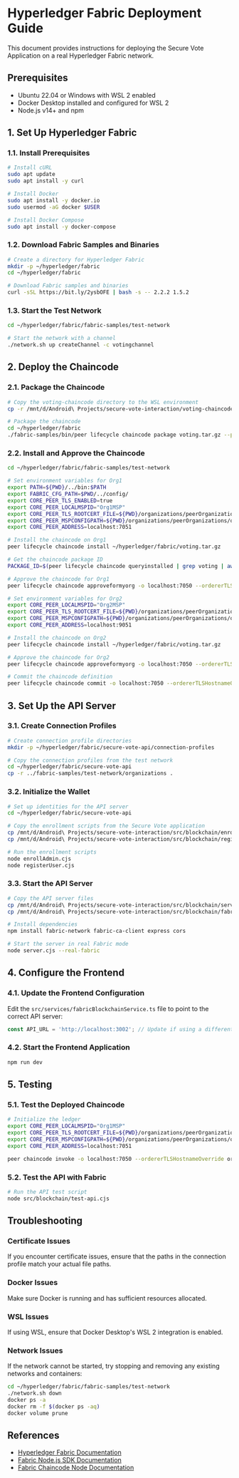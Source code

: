 # Hyperledger Fabric Deployment Guide

This document provides instructions for deploying the Secure Vote Application on a real Hyperledger Fabric network.

## Prerequisites

- Ubuntu 22.04 or Windows with WSL 2 enabled
- Docker Desktop installed and configured for WSL 2
- Node.js v14+ and npm

## 1. Set Up Hyperledger Fabric

### 1.1. Install Prerequisites

```bash
# Install cURL
sudo apt update
sudo apt install -y curl

# Install Docker
sudo apt install -y docker.io
sudo usermod -aG docker $USER

# Install Docker Compose
sudo apt install -y docker-compose
```

### 1.2. Download Fabric Samples and Binaries

```bash
# Create a directory for Hyperledger Fabric
mkdir -p ~/hyperledger/fabric
cd ~/hyperledger/fabric

# Download Fabric samples and binaries
curl -sSL https://bit.ly/2ysbOFE | bash -s -- 2.2.2 1.5.2
```

### 1.3. Start the Test Network

```bash
cd ~/hyperledger/fabric/fabric-samples/test-network

# Start the network with a channel
./network.sh up createChannel -c votingchannel
```

## 2. Deploy the Chaincode

### 2.1. Package the Chaincode

```bash
# Copy the voting-chaincode directory to the WSL environment
cp -r /mnt/d/Android\ Projects/secure-vote-interaction/voting-chaincode ~/hyperledger/fabric/

# Package the chaincode
cd ~/hyperledger/fabric
./fabric-samples/bin/peer lifecycle chaincode package voting.tar.gz --path ./voting-chaincode --lang node --label voting_1.0
```

### 2.2. Install and Approve the Chaincode

```bash
cd ~/hyperledger/fabric/fabric-samples/test-network

# Set environment variables for Org1
export PATH=${PWD}/../bin:$PATH
export FABRIC_CFG_PATH=$PWD/../config/
export CORE_PEER_TLS_ENABLED=true
export CORE_PEER_LOCALMSPID="Org1MSP"
export CORE_PEER_TLS_ROOTCERT_FILE=${PWD}/organizations/peerOrganizations/org1.example.com/peers/peer0.org1.example.com/tls/ca.crt
export CORE_PEER_MSPCONFIGPATH=${PWD}/organizations/peerOrganizations/org1.example.com/users/Admin@org1.example.com/msp
export CORE_PEER_ADDRESS=localhost:7051

# Install the chaincode on Org1
peer lifecycle chaincode install ~/hyperledger/fabric/voting.tar.gz

# Get the chaincode package ID
PACKAGE_ID=$(peer lifecycle chaincode queryinstalled | grep voting | awk '{print $3}' | sed 's/,//g')

# Approve the chaincode for Org1
peer lifecycle chaincode approveformyorg -o localhost:7050 --ordererTLSHostnameOverride orderer.example.com --channelID votingchannel --name voting --version 1.0 --package-id $PACKAGE_ID --sequence 1 --tls --cafile ${PWD}/organizations/ordererOrganizations/example.com/orderers/orderer.example.com/msp/tlscacerts/tlsca.example.com-cert.pem

# Set environment variables for Org2
export CORE_PEER_LOCALMSPID="Org2MSP"
export CORE_PEER_TLS_ROOTCERT_FILE=${PWD}/organizations/peerOrganizations/org2.example.com/peers/peer0.org2.example.com/tls/ca.crt
export CORE_PEER_MSPCONFIGPATH=${PWD}/organizations/peerOrganizations/org2.example.com/users/Admin@org2.example.com/msp
export CORE_PEER_ADDRESS=localhost:9051

# Install the chaincode on Org2
peer lifecycle chaincode install ~/hyperledger/fabric/voting.tar.gz

# Approve the chaincode for Org2
peer lifecycle chaincode approveformyorg -o localhost:7050 --ordererTLSHostnameOverride orderer.example.com --channelID votingchannel --name voting --version 1.0 --package-id $PACKAGE_ID --sequence 1 --tls --cafile ${PWD}/organizations/ordererOrganizations/example.com/orderers/orderer.example.com/msp/tlscacerts/tlsca.example.com-cert.pem

# Commit the chaincode definition
peer lifecycle chaincode commit -o localhost:7050 --ordererTLSHostnameOverride orderer.example.com --channelID votingchannel --name voting --version 1.0 --sequence 1 --tls --cafile ${PWD}/organizations/ordererOrganizations/example.com/orderers/orderer.example.com/msp/tlscacerts/tlsca.example.com-cert.pem --peerAddresses localhost:7051 --tlsRootCertFiles ${PWD}/organizations/peerOrganizations/org1.example.com/peers/peer0.org1.example.com/tls/ca.crt --peerAddresses localhost:9051 --tlsRootCertFiles ${PWD}/organizations/peerOrganizations/org2.example.com/peers/peer0.org2.example.com/tls/ca.crt
```

## 3. Set Up the API Server

### 3.1. Create Connection Profiles

```bash
# Create connection profile directories
mkdir -p ~/hyperledger/fabric/secure-vote-api/connection-profiles

# Copy the connection profiles from the test network
cd ~/hyperledger/fabric/secure-vote-api
cp -r ../fabric-samples/test-network/organizations .
```

### 3.2. Initialize the Wallet

```bash
# Set up identities for the API server
cd ~/hyperledger/fabric/secure-vote-api

# Copy the enrollment scripts from the Secure Vote application
cp /mnt/d/Android\ Projects/secure-vote-interaction/src/blockchain/enrollAdmin.cjs .
cp /mnt/d/Android\ Projects/secure-vote-interaction/src/blockchain/registerUser.cjs .

# Run the enrollment scripts
node enrollAdmin.cjs
node registerUser.cjs
```

### 3.3. Start the API Server

```bash
# Copy the API server files
cp /mnt/d/Android\ Projects/secure-vote-interaction/src/blockchain/server.cjs .
cp /mnt/d/Android\ Projects/secure-vote-interaction/src/blockchain/fabric-connection.cjs .

# Install dependencies
npm install fabric-network fabric-ca-client express cors

# Start the server in real Fabric mode
node server.cjs --real-fabric
```

## 4. Configure the Frontend

### 4.1. Update the Frontend Configuration

Edit the `src/services/fabricBlockchainService.ts` file to point to the correct API server:

```typescript
const API_URL = 'http://localhost:3002'; // Update if using a different port
```

### 4.2. Start the Frontend Application

```bash
npm run dev
```

## 5. Testing

### 5.1. Test the Deployed Chaincode

```bash
# Initialize the ledger
export CORE_PEER_LOCALMSPID="Org1MSP"
export CORE_PEER_TLS_ROOTCERT_FILE=${PWD}/organizations/peerOrganizations/org1.example.com/peers/peer0.org1.example.com/tls/ca.crt
export CORE_PEER_MSPCONFIGPATH=${PWD}/organizations/peerOrganizations/org1.example.com/users/Admin@org1.example.com/msp
export CORE_PEER_ADDRESS=localhost:7051

peer chaincode invoke -o localhost:7050 --ordererTLSHostnameOverride orderer.example.com --tls --cafile ${PWD}/organizations/ordererOrganizations/example.com/orderers/orderer.example.com/msp/tlscacerts/tlsca.example.com-cert.pem -C votingchannel -n voting --peerAddresses localhost:7051 --tlsRootCertFiles ${PWD}/organizations/peerOrganizations/org1.example.com/peers/peer0.org1.example.com/tls/ca.crt --peerAddresses localhost:9051 --tlsRootCertFiles ${PWD}/organizations/peerOrganizations/org2.example.com/peers/peer0.org2.example.com/tls/ca.crt -c '{"function":"initLedger","Args":[]}'
```

### 5.2. Test the API with Fabric

```bash
# Run the API test script
node src/blockchain/test-api.cjs
```

## Troubleshooting

### Certificate Issues
If you encounter certificate issues, ensure that the paths in the connection profile match your actual file paths.

### Docker Issues
Make sure Docker is running and has sufficient resources allocated.

### WSL Issues
If using WSL, ensure that Docker Desktop's WSL 2 integration is enabled.

### Network Issues
If the network cannot be started, try stopping and removing any existing networks and containers:

```bash
cd ~/hyperledger/fabric/fabric-samples/test-network
./network.sh down
docker ps -a
docker rm -f $(docker ps -aq)
docker volume prune
```

## References

- [Hyperledger Fabric Documentation](https://hyperledger-fabric.readthedocs.io/)
- [Fabric Node.js SDK Documentation](https://hyperledger.github.io/fabric-sdk-node/)
- [Fabric Chaincode Node Documentation](https://hyperledger.github.io/fabric-chaincode-node/) 